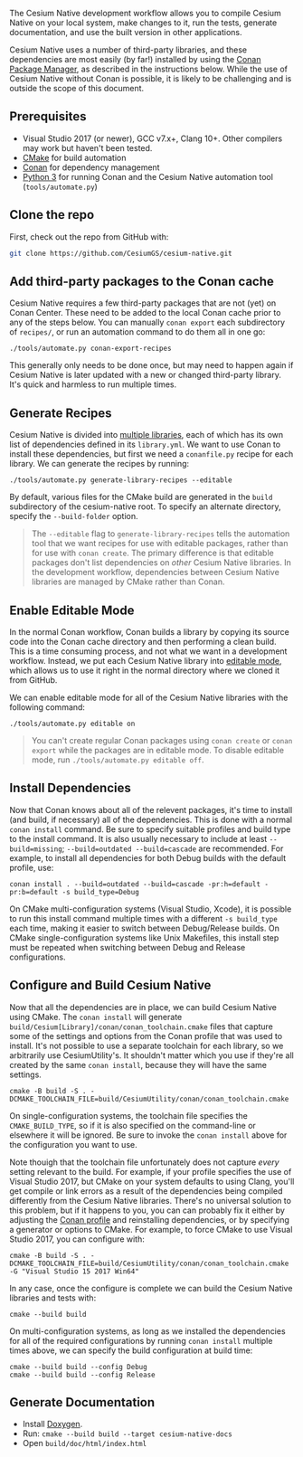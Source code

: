 The Cesium Native development workflow allows you to compile Cesium Native on your local system, make changes to it, run the tests, generate documentation, and use the built version in other applications.

Cesium Native uses a number of third-party libraries, and these dependencies are most easily (by far!) installed by using the [Conan Package Manager](https://conan.io/), as described in the instructions below. While the use of Cesium Native without Conan is possible, it is likely to be challenging and is outside the scope of this document.

## Prerequisites

* Visual Studio 2017 (or newer), GCC v7.x+, Clang 10+. Other compilers may work but haven't been tested.
* [CMake](https://cmake.org/) for build automation
* [Conan](https://conan.io/) for dependency management
* [Python 3](https://www.python.org/) for running Conan and the Cesium Native automation tool (`tools/automate.py`)

## Clone the repo

First, check out the repo from GitHub with:

```bash
git clone https://github.com/CesiumGS/cesium-native.git
```

## Add third-party packages to the Conan cache

Cesium Native requires a few third-party packages that are not (yet) on Conan Center. These need to be added to the local Conan cache prior to any of the steps below. You can manually `conan export` each subdirectory of `recipes/`, or run an automation command to do them all in one go:

```
./tools/automate.py conan-export-recipes
```

This generally only needs to be done once, but may need to happen again if Cesium Native is later updated with a new or changed third-party library. It's quick and harmless to run multiple times.

## Generate Recipes

Cesium Native is divided into [multiple libraries](../README.md#-libraries-overview), each of which has its own list of dependencies defined in its `library.yml`. We want to use Conan to install these dependencies, but first we need a `conanfile.py` recipe for each library. We can generate the recipes by running:

```
./tools/automate.py generate-library-recipes --editable
```

By default, various files for the CMake build are generated in the `build` subdirectory of the cesium-native root. To specify an alternate directory, specify the `--build-folder` option.

> The `--editable` flag to `generate-library-recipes` tells the automation tool that we want recipes for use with editable packages, rather than for use with `conan create`. The primary difference is that editable packages don't list dependencies on _other_ Cesium Native libraries. In the development workflow, dependencies between Cesium Native libraries are managed by CMake rather than Conan.

## Enable Editable Mode

In the normal Conan workflow, Conan builds a library by copying its source code into the Conan cache directory and then performing a clean build. This is a time consuming process, and not what we want in a development workflow.
Instead, we put each Cesium Native library into [editable mode](https://docs.conan.io/en/latest/developing_packages/editable_packages.html), which allows us to use it right in the normal directory where we cloned it from GitHub.

We can enable editable mode for all of the Cesium Native libraries with the following command:

```
./tools/automate.py editable on
```

> You can't create regular Conan packages using `conan create` or `conan export` while the packages are in editable mode. To disable editable mode, run `./tools/automate.py editable off`.

## Install Dependencies

Now that Conan knows about all of the relevent packages, it's time to install (and build, if necessary) all of the dependencies. This is done with a normal `conan install` command. Be sure to specify suitable profiles and build type to the install command. It is also usually necessary to include at least `--build=missing`; `--build=outdated --build=cascade` are recommended. For example, to install all dependencies for both Debug builds with the default profile, use:

```
conan install . --build=outdated --build=cascade -pr:h=default -pr:b=default -s build_type=Debug
```

On CMake multi-configuration systems (Visual Studio, Xcode), it is possible to run this install command multiple times with a different `-s build_type` each time, making it easier to switch between Debug/Release builds. On CMake single-configuration systems like Unix Makefiles, this install step must be repeated when switching between Debug and Release configurations.

## Configure and Build Cesium Native

Now that all the dependencies are in place, we can build Cesium Native using CMake. The `conan install` will generate `build/Cesium[Library]/conan/conan_toolchain.cmake` files that capture some of the settings and options from the Conan profile that was used to install. It's not possible to use a separate toolchain for each library, so we arbitrarily use CesiumUtility's. It shouldn't matter which you use if they're all created by the same `conan install`, because they will have the same settings.

```
cmake -B build -S . -DCMAKE_TOOLCHAIN_FILE=build/CesiumUtility/conan/conan_toolchain.cmake
```

On single-configuration systems, the toolchain file specifies the `CMAKE_BUILD_TYPE`, so if it is also specified on the command-line or elsewhere it will be ignored. Be sure to invoke the `conan install` above for the configuration you want to use.

Note thouigh that the toolchain file unfortunately does not capture _every_ setting relevant to the build. For example, if your profile specifies the use of Visual Studio 2017, but CMake on your system defaults to using Clang, you'll get compile or link errors as a result of the dependencies being compiled differently from the Cesium Native libraries. There's no universal solution to this problem, but if it happens to you, you can can probably fix it either by adjusting the [Conan profile](https://docs.conan.io/en/latest/using_packages/using_profiles.html) and reinstalling dependencies, or by specifying a generator or options to CMake. For example, to force CMake to use Visual Studio 2017, you can configure with:

```
cmake -B build -S . -DCMAKE_TOOLCHAIN_FILE=build/CesiumUtility/conan/conan_toolchain.cmake -G "Visual Studio 15 2017 Win64"
```

In any case, once the configure is complete we can build the Cesium Native libraries and tests with:

```
cmake --build build
```

On multi-configuration systems, as long as we installed the dependencies for all of the required configurations by running `conan install` multiple times above, we can specify the build configuration at build time:

```
cmake --build build --config Debug
cmake --build build --config Release
```

## Generate Documentation

* Install [Doxygen](https://www.doxygen.nl/).
* Run: `cmake --build build --target cesium-native-docs`
* Open `build/doc/html/index.html`
